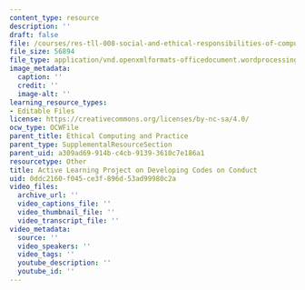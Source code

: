 ```yaml
---
content_type: resource
description: ''
draft: false
file: /courses/res-tll-008-social-and-ethical-responsibilities-of-computing-serc/0ddc2160f045ce3f896d53ad99980c2a_RES-TLL008F21-ALP_Open_Technologies_Open_Communities.docx
file_size: 56894
file_type: application/vnd.openxmlformats-officedocument.wordprocessingml.document
image_metadata:
  caption: ''
  credit: ''
  image-alt: ''
learning_resource_types:
- Editable Files
license: https://creativecommons.org/licenses/by-nc-sa/4.0/
ocw_type: OCWFile
parent_title: Ethical Computing and Practice
parent_type: SupplementalResourceSection
parent_uid: a309ad69-914b-c4cb-9139-3610c7e186a1
resourcetype: Other
title: Active Learning Project on Developing Codes on Conduct
uid: 0ddc2160-f045-ce3f-896d-53ad99980c2a
video_files:
  archive_url: ''
  video_captions_file: ''
  video_thumbnail_file: ''
  video_transcript_file: ''
video_metadata:
  source: ''
  video_speakers: ''
  video_tags: ''
  youtube_description: ''
  youtube_id: ''
---
```

